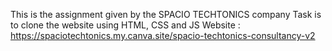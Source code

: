 This is the assignment given by the SPACIO TECHTONICS company
Task is to clone the website using HTML, CSS and JS
Website : https://spaciotechtonics.my.canva.site/spacio-techtonics-consultancy-v2
